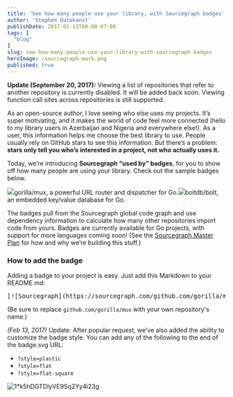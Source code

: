 ```yaml
---
title: 'See how many people use your library, with Sourcegraph badges'
author: 'Stephen Gutekanst'
publishDate: 2017-02-13T00:00-07:00
tags: [
  "blog"
]
slug: see-how-many-people-use-your-library-with-sourcegraph-badges
heroImage: /sourcegraph-mark.png
published: true
---
```




**Update (September 20, 2017):** Viewing a list of repositories that refer to another repository is currently disabled. It will be added back soon. Viewing function call sites across repositories is still supported.

As an open-source author, I love seeing who else uses my projects. It’s super motivating, and it makes the world of code feel more connected (hello to my library users in Azerbaijan and Nigeria and everywhere else!). As a user, this information helps me choose the best library to use. People usually rely on GitHub stars to see this information. But there’s a problem: **stars only tell you who’s interested in a project, not who actually uses it.**

Today, we’re introducing **Sourcegraph “used by” badges**, for you to show off how many people are using your library. Check out the sample badges below.

[![](https://cdn-images-1.medium.com/max/600/1*HsdQSNd9d9-aXvKveaw08w.png)](https://sourcegraph.com/github.com/gorilla/mux?badge)gorilla/mux, a powerful URL router and dispatcher for Go.[![](https://cdn-images-1.medium.com/max/600/1*lXn7AkgJp7oR-mlnqV7d8A.png)](https://sourcegraph.com/github.com/boltdb/bolt?badge)boltdb/bolt, an embedded key/value database for Go.

The badges pull from the Sourcegraph global code graph and use dependency information to calculate how many other repositories import code from yours. Badges are currently available for Go projects, with support for more languages coming soon! (See the [Sourcegraph Master Plan](https://sourcegraph.com/plan) for how and why we’re building this stuff.)

### How to add the badge

Adding a badge to your project is easy. Just add this Markdown to your README.md:

<pre name="41ad" id="41ad" class="graf graf--pre graf-after--p">[![Sourcegraph](https://sourcegraph.com/github.com/gorilla/mux/-/badge.svg)](https://sourcegraph.com/github.com/gorilla/mux?badge)</pre>

(Be sure to replace `github.com/gorilla/mux` with your own repository's name.)

_(Feb 13, 2017)_ Update: After popular request, we’ve also added the ability to customize the badge style. You can add any of the following to the end of the badge.svg URL:

*   `?style=plastic`
*   `?style=flat`
*   `?style=flat-square`

![1*k5hDGTDlyVE9Sq2Yy4i23g](//images.contentful.com/le3mxztn6yoo/3zCJURQMUUSsCQAkAkccmC/31590c2cf9c7b92eadc21ea60f250368/1_k5hDGTDlyVE9Sq2Yy4i23g.png)
